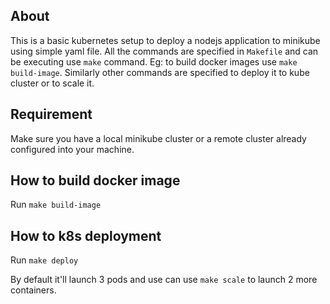 ## About
This is a basic kubernetes setup to deploy a nodejs application to minikube using simple yaml file. All the commands are specified in `Makefile` and can be executing use `make` command. Eg: to build docker images use `make build-image`. Similarly other commands are specified to deploy it to kube cluster or to scale it.

## Requirement
Make sure you have a local minikube cluster or a remote cluster already configured into your machine.

## How to build docker image
Run `make build-image`

## How to k8s deployment
Run `make deploy`

By default it'll launch 3 pods and use can use `make scale` to launch 2 more containers.
